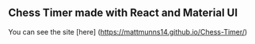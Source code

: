 ## Chess Timer made with React and Material UI

You can see the site [here] (https://mattmunns14.github.io/Chess-Timer/)
